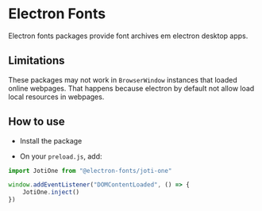 # Electron Fonts

Electron fonts packages provide font archives em electron desktop apps.

## Limitations

These packages may not work in `BrowserWindow` instances that loaded online webpages. That happens because electron by default not allow load local resources in webpages.

## How to use

* Install the package

* On your `preload.js`, add:

```ts
import JotiOne from "@electron-fonts/joti-one"

window.addEventListener("DOMContentLoaded", () => {
    JotiOne.inject()
})
```